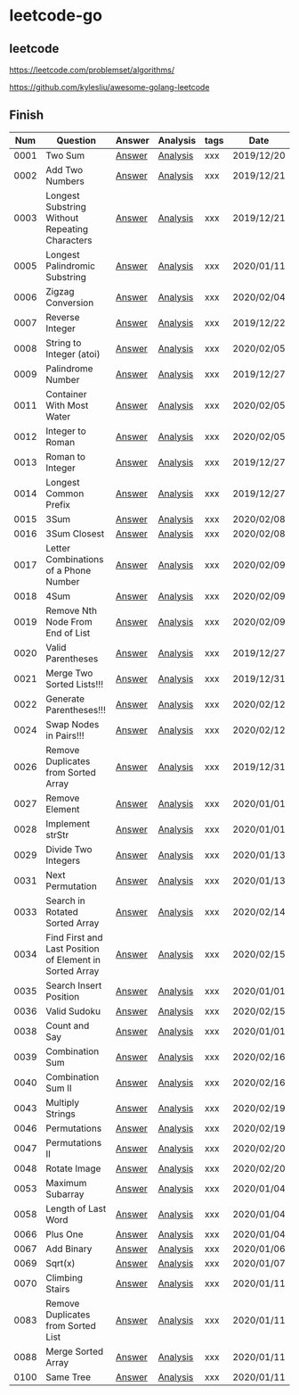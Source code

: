 # leetcode-go

## leetcode
https://leetcode.com/problemset/algorithms/

https://github.com/kylesliu/awesome-golang-leetcode

## Finish

Num | Question | Answer | Analysis | tags | Date
--- | --- | --- | --- | --- | ---
0001 | Two Sum | [Answer](/algorithms/0001-two-sum/two-sum.go) | [Analysis](/algorithms/0001-two-sum/two-sum.md) | xxx | 2019/12/20
0002 | Add Two Numbers | [Answer](/algorithms/0002-add-two-numbers/add-two-numbers.go) | [Analysis](/algorithms/0002-add-two-numbers/add-two-numbers.md) | xxx | 2019/12/21
0003 | Longest Substring Without Repeating Characters | [Answer](/algorithms/0003-longest-substring-without-repeating-characters/longest-substring-without-repeating-characters.go) | [Analysis](/algorithms/0003-longest-substring-without-repeating-characters/longest-substring-without-repeating-characters.md) | xxx | 2019/12/21
0005 | Longest Palindromic Substring | [Answer](/algorithms/0005-longest-palindromic-substring/longest-palindromic-substring.go) | [Analysis](/algorithms/0005-longest-palindromic-substring/longest-palindromic-substring.md) | xxx | 2020/01/11
0006 | Zigzag Conversion | [Answer](/algorithms/0006-zigzag-conversion/zigzag-conversion.go) | [Analysis](/algorithms/0006-zigzag-conversion/zigzag-conversion.md) | xxx | 2020/02/04
0007 | Reverse Integer | [Answer](/algorithms/0007-reverse-integer/reverse-integer.go) | [Analysis](/algorithms/0007-reverse-integer/reverse-integer.md) | xxx | 2019/12/22
0008 | String to Integer (atoi) | [Answer](/algorithms/0008-string-to-integer-atoi/string-to-integer-atoi.go) | [Analysis](/algorithms/0008-string-to-integer-atoi/string-to-integer-atoi.md) | xxx | 2020/02/05
0009 | Palindrome Number | [Answer](/algorithms/0009-palindrome-number/palindrome-number.go) | [Analysis](/algorithms/0009-palindrome-number/palindrome-number.md) | xxx | 2019/12/27
0011 | Container With Most Water | [Answer](/algorithms/0011-container-with-most-water/container-with-most-water.go) | [Analysis](/algorithms/0011-container-with-most-water/container-with-most-water.md) | xxx | 2020/02/05
0012 | Integer to Roman | [Answer](/algorithms/0012-integer-to-roman/integer-to-roman.go) | [Analysis](/algorithms/0012-integer-to-roman/integer-to-roman.md) | xxx | 2020/02/05
0013 | Roman to Integer | [Answer](/algorithms/0013-roman-to-integer/roman-to-integer.go) | [Analysis](/algorithms/0013-roman-to-integer/roman-to-integer.md) | xxx | 2019/12/27
0014 | Longest Common Prefix | [Answer](/algorithms/0013-roman-to-integer/roman-to-integer.go) | [Analysis](/algorithms/0013-roman-to-integer/roman-to-integer.md) | xxx | 2019/12/27
0015 | 3Sum | [Answer](/algorithms/0015-three-sum/three-sum.go) | [Analysis](/algorithms/0015-three-sum/three-sum.md) | xxx | 2020/02/08
0016 | 3Sum Closest | [Answer](/algorithms/0016-three-sum-closest/three-sum-closest.go) | [Analysis](/algorithms/0016-three-sum-closest/three-sum-closest.md) | xxx | 2020/02/08
0017 | Letter Combinations of a Phone Number | [Answer](/algorithms/0017-letter-combinations-of-a-phone-number/letter-combinations-of-a-phone-number.go) | [Analysis](/algorithms/0017-letter-combinations-of-a-phone-number/letter-combinations-of-a-phone-number.md) | xxx | 2020/02/09
0018 | 4Sum | [Answer](/algorithms/0018-four-sum/four-sum.go) | [Analysis](/algorithms/0018-four-sum/four-sum.md) | xxx | 2020/02/09
0019 | Remove Nth Node From End of List | [Answer](/algorithms/0019-remove-nth-node-from-end-of-list/remove-nth-node-from-end-of-list.go) | [Analysis](/algorithms/0019-remove-nth-node-from-end-of-list/remove-nth-node-from-end-of-list.md) | xxx | 2020/02/09
0020 | Valid Parentheses | [Answer](/algorithms/0020-valid-parentheses/valid-parentheses.go) | [Analysis](/algorithms/0020-valid-parentheses/valid-parentheses.md) | xxx | 2019/12/27
0021 | Merge Two Sorted Lists!!! | [Answer](/algorithms/0021-merge-two-sorted-lists/merge-two-sorted-lists.go) | [Analysis](/algorithms/0021-merge-two-sorted-lists/merge-two-sorted-lists.md) | xxx | 2019/12/31
0022 | Generate Parentheses!!! | [Answer](/algorithms/0022-generate-parentheses/generate-parentheses.go) | [Analysis](/algorithms/0022-generate-parentheses/generate-parentheses.md) | xxx | 2020/02/12
0024 | Swap Nodes in Pairs!!! | [Answer](/algorithms/0024-swap-nodes-in-pairs/swap-nodes-in-pairs.go) | [Analysis](/algorithms/0024-swap-nodes-in-pairs/swap-nodes-in-pairs.md) | xxx | 2020/02/12
0026 | Remove Duplicates from Sorted Array | [Answer](/algorithms/0026-remove-duplicates-from-sorted-array/remove-duplicates-from-sorted-array.go) | [Analysis](/algorithms/0026-remove-duplicates-from-sorted-array/remove-duplicates-from-sorted-array.md) | xxx | 2019/12/31
0027 | Remove Element | [Answer](/algorithms/0027-remove-element/remove-element.go) | [Analysis](/algorithms/0027-remove-element/remove-element.md) | xxx | 2020/01/01
0028 | Implement strStr | [Answer](/algorithms/0028-implement-strstr/implement-strstr.go) | [Analysis](/algorithms/0028-implement-strstr/implement-strstr.md) | xxx | 2020/01/01
0029 | Divide Two Integers | [Answer](/algorithms/0029-divide-two-integers/divide-two-integers.go) | [Analysis](/algorithms/0029-divide-two-integers/divide-two-integers.md) | xxx | 2020/01/13
0031 | Next Permutation | [Answer](/algorithms/0031-next-permutation/next-permutation.go) | [Analysis](/algorithms/0031-next-permutation/next-permutation.md) | xxx | 2020/01/13
0033 | Search in Rotated Sorted Array | [Answer](/algorithms/0033-search-in-rotated-sorted-array/search-in-rotated-sorted-array.go) | [Analysis](/algorithms/0033-search-in-rotated-sorted-array/search-in-rotated-sorted-array.md) | xxx | 2020/02/14
0034 | Find First and Last Position of Element in Sorted Array | [Answer](/algorithms/0034-find-first-and-last-position-of-element-in-sorted-array/find-first-and-last-position-of-element-in-sorted-array.go) | [Analysis](/algorithms/0034-find-first-and-last-position-of-element-in-sorted-array/find-first-and-last-position-of-element-in-sorted-array.md) | xxx | 2020/02/15
0035 | Search Insert Position | [Answer](/algorithms/0035-search-insert-position/search-insert-position.go) | [Analysis](/algorithms/0035-search-insert-position/search-insert-position.md) | xxx | 2020/01/01
0036 | Valid Sudoku | [Answer](/algorithms/0036-valid-sudoku/valid-sudoku.go) | [Analysis](/algorithms/0036-valid-sudoku/valid-sudoku.md) | xxx | 2020/02/15
0038 | Count and Say | [Answer](/algorithms/0038-count-and-say/count-and-say.go) | [Analysis](/algorithms/0038-count-and-say/count-and-say.md) | xxx | 2020/01/01
0039 | Combination Sum | [Answer](/algorithms/0039-combination-sum/combination-sum.go) | [Analysis](/algorithms/0039-combination-sum/combination-sum.md) | xxx | 2020/02/16
0040 | Combination Sum II | [Answer](/algorithms/0040-combination-sum-ii/combination-sum-ii.go) | [Analysis](/algorithms/0040-combination-sum-ii/combination-sum-ii.md) | xxx | 2020/02/16
0043 | Multiply Strings | [Answer](/algorithms/0043-multiply-strings/multiply-strings.go) | [Analysis](/algorithms/0043-multiply-strings/multiply-strings.md) | xxx | 2020/02/19
0046 | Permutations | [Answer](/algorithms/0046-permutations/permutations.go) | [Analysis](/algorithms/0046-permutations/permutations.md) | xxx | 2020/02/19
0047 | Permutations II | [Answer](/algorithms/0047-permutations-ii/permutations-ii.go) | [Analysis](/algorithms/0047-permutations-ii/permutations-ii.md) | xxx | 2020/02/20
0048 | Rotate Image | [Answer](/algorithms/0048-rotate-image/rotate-image.go) | [Analysis](/algorithms/0048-rotate-image/rotate-image.md) | xxx | 2020/02/20
0053 | Maximum Subarray | [Answer](/algorithms/0053-maximum-subarray/maximum-subarray.go) | [Analysis](/algorithms/0053-maximum-subarray/maximum-subarray.md) | xxx | 2020/01/04
0058 | Length of Last Word | [Answer](/algorithms/0058-length-of-last-word/length-of-last-word.go) | [Analysis](/algorithms/0058-length-of-last-word/length-of-last-word.md) | xxx | 2020/01/04
0066 | Plus One | [Answer](/algorithms/0066-plus-one/plus-one.go) | [Analysis](/algorithms/0066-plus-one/plus-one.md) | xxx | 2020/01/04
0067 | Add Binary | [Answer](/algorithms/0067-add-binary/add-binary.go) | [Analysis](/algorithms/0067-add-binary/plus-one.md) | xxx | 2020/01/06
0069 | Sqrt(x) | [Answer](/algorithms/0069-sqrt/sqrt.go) | [Analysis](/algorithms/0069-sqrt/sqrt.md) | xxx | 2020/01/07
0070 | Climbing Stairs | [Answer](/algorithms/0070-climbing-stairs/climbing-stairs.go) | [Analysis](/algorithms/0070-climbing-stairs/climbing-stairs.md) | xxx | 2020/01/11
0083 | Remove Duplicates from Sorted List | [Answer](/algorithms/0083-remove-duplicates-from-sorted-list/remove-duplicates-from-sorted-list.go) | [Analysis](/algorithms/0083-remove-duplicates-from-sorted-list/remove-duplicates-from-sorted-list.md) | xxx | 2020/01/11
0088 | Merge Sorted Array | [Answer](/algorithms/0088-merge-sorted-array/merge-sorted-array.go) | [Analysis](/algorithms/0088-merge-sorted-array/merge-sorted-array.md) | xxx | 2020/01/11
0100 | Same Tree | [Answer](/algorithms/0100-same-tree/same-tree.go) | [Analysis](/algorithms/0100-same-tree/same-tree.md) | xxx | 2020/01/11
